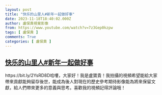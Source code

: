 ```yaml
---
layout: post
title: "快乐的山里人#新年一起做好事"
date: 2023-11-18T18:40:02.000Z
author: 盧保貴視覺影像
from: https://www.youtube.com/watch?v=7z3Gep0kzpw
tags: [ 盧保貴 ]
comments: True
categories: [ 盧保貴 ]
---
```

<!--1700332802000-->
[快乐的山里人#新年一起做好事](https://www.youtube.com/watch?v=7z3Gep0kzpw)
------

<div>
https://bit.ly/2YsRD8D哈嘍，大家好！我是盧寶貴！我拍攝的視頻希望能給大家帶來貢獻能夠留存後世，能成為後人對現在的歷史參考期待影像能為將來保留文獻，給人們帶來更多的意義與思考。喜歡我的視頻記得評論哦！
</div>
